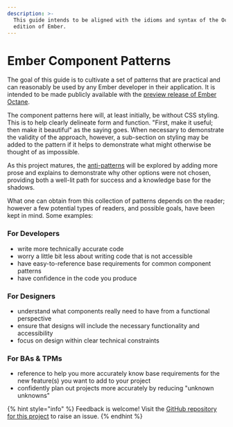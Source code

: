 ```yaml
---
description: >-
  This guide intends to be aligned with the idioms and syntax of the Octane
  edition of Ember.
---
```


# Ember Component Patterns

The goal of this guide is to cultivate a set of patterns that are practical and can reasonably be used by any Ember developer in their application. It is intended to be made publicly available with the [preview release of Ember Octane](https://emberjs.com/editions/octane/).

The component patterns here will, at least initially, be without CSS styling. This is to help clearly delineate form and function. "First, make it useful; then make it beautiful" as the saying goes. When necessary to demonstrate the validity of the approach, however, a sub-section on styling may be added to the pattern if it helps to demonstrate what might otherwise be thought of as impossible.  

As this project matures, the [anti-patterns](https://en.wikipedia.org/wiki/Anti-pattern) will be explored by adding more prose and explains to demonstrate why other options were not chosen, providing both a well-lit path for success and a knowledge base for the shadows.

What one can obtain from this collection of patterns depends on the reader; however a few potential types of readers, and possible goals, have been kept in mind. Some examples:  

### For Developers

* write more technically accurate code 
* worry a little bit less about writing code that is not accessible
* have easy-to-reference base requirements for common component patterns
* have confidence in the code you produce

### For Designers

* understand what components really need to have from a functional perspective
* ensure that designs will include the necessary functionality and accessibility
* focus on design within clear technical constraints

### For BAs & TPMs

* reference to help you more accurately know base requirements for the new feature\(s\) you want to add to your project
* confidently plan out projects more accurately by reducing "unknown unknowns"

{% hint style="info" %}
Feedback is welcome! Visit the [GitHub repository for this project](https://github.com/MelSumner/ember-component-patterns) to raise an issue.
{% endhint %}

